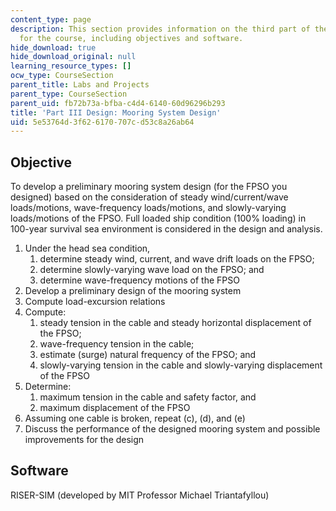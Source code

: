 ```yaml
---
content_type: page
description: This section provides information on the third part of the design project
  for the course, including objectives and software.
hide_download: true
hide_download_original: null
learning_resource_types: []
ocw_type: CourseSection
parent_title: Labs and Projects
parent_type: CourseSection
parent_uid: fb72b73a-bfba-c4d4-6140-60d96296b293
title: 'Part III Design: Mooring System Design'
uid: 5e53764d-3f62-6170-707c-d53c8a26ab64
---
```


Objective
---------

To develop a preliminary mooring system design (for the FPSO you designed) based on the consideration of steady wind/current/wave loads/motions, wave-frequency loads/motions, and slowly-varying loads/motions of the FPSO. Full loaded ship condition (100% loading) in 100-year survival sea environment is considered in the design and analysis.

1.  Under the head sea condition,
    1.  determine steady wind, current, and wave drift loads on the FPSO;
    2.  determine slowly-varying wave load on the FPSO; and
    3.  determine wave-frequency motions of the FPSO
2.  Develop a preliminary design of the mooring system
3.  Compute load-excursion relations
4.  Compute:
    1.  steady tension in the cable and steady horizontal displacement of the FPSO;
    2.  wave-frequency tension in the cable;
    3.  estimate (surge) natural frequency of the FPSO; and
    4.  slowly-varying tension in the cable and slowly-varying displacement of the FPSO
5.  Determine:
    1.  maximum tension in the cable and safety factor, and
    2.  maximum displacement of the FPSO
6.  Assuming one cable is broken, repeat (c), (d), and (e)
7.  Discuss the performance of the designed mooring system and possible improvements for the design

Software
--------

RISER-SIM (developed by MIT Professor Michael Triantafyllou)